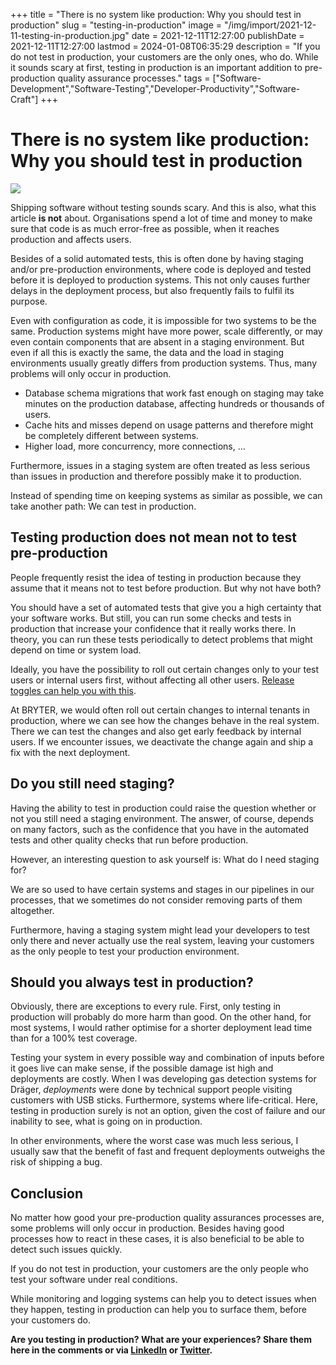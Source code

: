 +++
title = "There is no system like production: Why you should test in production"
slug = "testing-in-production"
image = "/img/import/2021-12-11-testing-in-production.jpg"
date = 2021-12-11T12:27:00
publishDate = 2021-12-11T12:27:00
lastmod = 2024-01-08T06:35:29
description = "If you do not test in production, your customers are the only ones, who do. While it sounds scary at first, testing in production is an important addition to pre-production quality assurance processes."
tags = ["Software-Development","Software-Testing","Developer-Productivity","Software-Craft"]
+++
# There is no system like production: Why you should test in production

![](https://unblocked.engineering/wp-content/uploads/2021/10/testing-in-production.jpg)

Shipping software without testing sounds scary. And this is also, what this article **is not** about. Organisations spend a lot of time and money to make sure that code is as much error-free as possible, when it reaches production and affects users.

Besides of a solid automated tests, this is often done by having staging and/or pre-production environments, where code is deployed and tested before it is deployed to production systems. This not only causes further delays in the deployment process, but also frequently fails to fulfil its purpose.

Even with configuration as code, it is impossible for two systems to be the same. Production systems might have more power, scale differently, or may even contain components that are absent in a staging environment. But even if all this is exactly the same, the data and the load in staging environments usually greatly differs from production systems. Thus, many problems will only occur in production.

* Database schema migrations that work fast enough on staging may take minutes on the production database, affecting hundreds or thousands of users.
* Cache hits and misses depend on usage patterns and therefore might be completely different between systems.
* Higher load, more concurrency, more connections, …

Furthermore, issues in a staging system are often treated as less serious than issues in production and therefore possibly make it to production.

Instead of spending time on keeping systems as similar as possible, we can take another path: We can test in production.

## Testing production does not mean not to test pre-production [](/blog/testing-in-production/#testing-production-does-not-mean-not-to-test-pre-production)

People frequently resist the idea of testing in production because they assume that it means not to test before production. But why not have both?

You should have a set of automated tests that give you a high certainty that your software works. But still, you can run some checks and tests in production that increase your confidence that it really works there. In theory, you can run these tests periodically to detect problems that might depend on time or system load.

Ideally, you have the possibility to roll out certain changes only to your test users or internal users first, without affecting all other users. [Release toggles can help you with this](/blog/decoupling-deployments-and-releases/).

At BRYTER, we would often roll out certain changes to internal tenants in production, where we can see how the changes behave in the real system. There we can test the changes and also get early feedback by internal users. If we encounter issues, we deactivate the change again and ship a fix with the next deployment.

## Do you still need staging? [](/blog/testing-in-production/#do-you-still-need-staging)

Having the ability to test in production could raise the question whether or not you still need a staging environment. The answer, of course, depends on many factors, such as the confidence that you have in the automated tests and other quality checks that run before production.

However, an interesting question to ask yourself is: What do I need staging for?

We are so used to have certain systems and stages in our pipelines in our processes, that we sometimes do not consider removing parts of them altogether.

Furthermore, having a staging system might lead your developers to test only there and never actually use the real system, leaving your customers as the only people to test your production environment.

## Should you always test in production? [](/blog/testing-in-production/#should-you-always-test-in-production)

Obviously, there are exceptions to every rule. First, only testing in production will probably do more harm than good. On the other hand, for most systems, I would rather optimise for a shorter deployment lead time than for a 100% test coverage.

Testing your system in every possible way and combination of inputs before it goes live can make sense, if the possible damage ist high and deployments are costly. When I was developing gas detection systems for Dräger, _deployments_ were done by technical support people visiting customers with USB sticks. Furthermore, systems where life-critical. Here, testing in production surely is not an option, given the cost of failure and our inability to see, what is going on in production.

In other environments, where the worst case was much less serious, I usually saw that the benefit of fast and frequent deployments outweighs the risk of shipping a bug.

## Conclusion [](/blog/testing-in-production/#conclusion)

No matter how good your pre-production quality assurances processes are, some problems will only occur in production. Besides having good processes how to react in these cases, it is also beneficial to be able to detect such issues quickly.

If you do not test in production, your customers are the only people who test your software under real conditions.

While monitoring and logging systems can help you to detect issues when they happen, testing in production can help you to surface them, before your customers do.

**Are you testing in production? What are your experiences? Share them here in the comments or via [LinkedIn](https://www.linkedin.com/in/tobiasmende/) or [Twitter](https://twitter.com/Tobias%5FMende).**